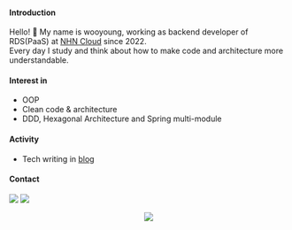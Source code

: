 #### Introduction
Hello! 👋 My name is wooyoung, working as backend developer of RDS(PaaS) at [NHN Cloud](https://www.toast.com/kr) since 2022.  
Every day I study and think about how to make code and architecture more understandable.
#### Interest in
- OOP
- Clean code & architecture
- DDD, Hexagonal Architecture and Spring multi-module
#### Activity
- Tech writing in [blog](https://souljit2.tistory.com/)
#### Contact
<a href="https://www.linkedin.com/in/%EC%9A%B0%EC%98%81-%EC%A7%80-9a29961bb/" target="_blank"><img src="https://img.shields.io/badge/LinkedIn-0A66C2?logo=LinkedIn"/></a>
<a href="mailto:souljit2@gmail.com" target="_blank"><img src="https://img.shields.io/badge/Gmail-white?logo=Gmail"/></a>

<div align="center">
	<a href="https://hits.seeyoufarm.com">
		<img src="https://hits.seeyoufarm.com/api/count/incr/badge.svg?url=https%3A%2F%2Fgithub.com%2Fwooyounggggg%2Fhit-counter&count_bg=%2379C83D&title_bg=%23555555&icon=&icon_color=%23E7E7E7&title=hits&edge_flat=false"/>
	</a>
</div>
